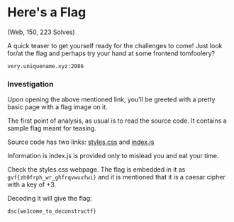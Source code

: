 # Here's a Flag

(Web, 150, 223 Solves)

A quick teaser to get yourself ready for the challenges to come! Just look for/at the flag and perhaps try your hand at some frontend tomfoolery?

`very.uniquename.xyz:2086`

### Investigation

Upon opening the above mentioned link, you'll be greeted with a pretty basic page with a flag image on it. 

The first point of analysis, as usual is to read the source code. It contains a sample flag meant for teasing.

Source code has two links: [styles.css](http://very.uniquename.xyz:2086/styles.css) and [index.js](http://very.uniquename.xyz:2086/index.js)

Information is index.js is provided only to mislead you and eat your time.

Check the styles.css webpage. The flag is embedded in it as `gvf{zh0frph_wr_ghfrqvwuxfwi}` and it is mentioned that it is a caesar cipher with a key of +3.

Decoding it will give the flag:

`dsc{we1come_to_deconstructf}`
